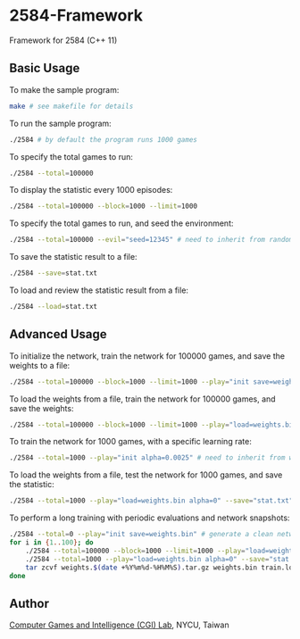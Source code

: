 # 2584-Framework

Framework for 2584 (C++ 11)

## Basic Usage

To make the sample program:
```bash
make # see makefile for details
```

To run the sample program:
```bash
./2584 # by default the program runs 1000 games
```

To specify the total games to run:
```bash
./2584 --total=100000
```

To display the statistic every 1000 episodes:
```bash
./2584 --total=100000 --block=1000 --limit=1000
```

To specify the total games to run, and seed the environment:
```bash
./2584 --total=100000 --evil="seed=12345" # need to inherit from random_agent
```

To save the statistic result to a file:
```bash
./2584 --save=stat.txt
```

To load and review the statistic result from a file:
```bash
./2584 --load=stat.txt
```

## Advanced Usage

To initialize the network, train the network for 100000 games, and save the weights to a file:
```bash
./2584 --total=100000 --block=1000 --limit=1000 --play="init save=weights.bin" # need to inherit from weight_agent
```

To load the weights from a file, train the network for 100000 games, and save the weights:
```bash
./2584 --total=100000 --block=1000 --limit=1000 --play="load=weights.bin save=weights.bin" # need to inherit from weight_agent
```

To train the network for 1000 games, with a specific learning rate:
```bash
./2584 --total=1000 --play="init alpha=0.0025" # need to inherit from weight_agent
```

To load the weights from a file, test the network for 1000 games, and save the statistic:
```bash
./2584 --total=1000 --play="load=weights.bin alpha=0" --save="stat.txt" # need to inherit from weight_agent
```

To perform a long training with periodic evaluations and network snapshots:
```bash
./2584 --total=0 --play="init save=weights.bin" # generate a clean network
for i in {1..100}; do
	./2584 --total=100000 --block=1000 --limit=1000 --play="load=weights.bin save=weights.bin alpha=0.0025" | tee -a train.log
	./2584 --total=1000 --play="load=weights.bin alpha=0" --save="stat.txt"
	tar zcvf weights.$(date +%Y%m%d-%H%M%S).tar.gz weights.bin train.log stat.txt
done
```

## Author

[Computer Games and Intelligence (CGI) Lab](https://cgilab.nctu.edu.tw/), NYCU, Taiwan
